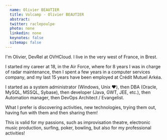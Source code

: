 ```yaml
---
  name: Olivier BEAUTIER
  title: Volcamp - Olivier BEAUTIER
  abstract: 
  twitter: raclepoulpe
  photo: none
  linkedin: none
  keynotes: false
  sitemap: false
---
```

I'm Olivier, DevRel at OVHCloud. I live in the very west of France, in Brest.

I started my career at 18, in the Air Force, where for 8 years I was in charge of radar maintenance, then I spent a few years in a computer services company, and my last 15 years have been employed at Crédit Mutuel Arkéa.

I started as a system administrator (Windows, Unix ♥️), then DBA (Oracle, MySQL, MSSQL, Sybase), then developer (Java, GWT, JEE, etc.), then Automation manager, then DevOps Architect / Evangelist.

What I prefer is discovering activities, new technologies, trying them out, having fun with them and then sharing them!

This is valid for my passions, such as improvisation theatre, electronic music production, surfing, poker, bowling, but also for my professional activities!
